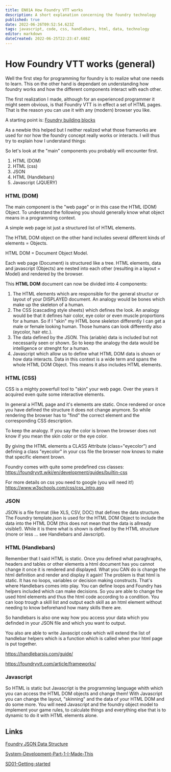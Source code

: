 ```yaml
---
title: EN01A How Foundry VTT works
description: A short explanation concerning the foundry technology
published: true
date: 2022-06-26T09:52:54.623Z
tags: javascript, code, css, handlebars, html, data, technology
editor: markdown
dateCreated: 2022-06-25T22:23:47.608Z
---
```


# How Foundry VTT works (general)

Well the first step for programming for foundry is to realize what one needs to learn. This on the other hand is dependant on understanding how foundry works and how the different components interact with each other.

The first realization I made, although for an experienced programmer it might seem obvious, is that Foundry VTT is in effect a set of HTML pages. That is the reason you can use it with any (modern) browser you like.

A starting point is:
[Foundry building blocks](https://foundryvtt.com/article/frameworks/)

As a newbie this helped but I neither realized what those framworks are used for nor how the foundry concept really works or interacts. I will thus try to explain how I understand things:

So let's look at the "main" components you probably will encounter first.

1. HTML (DOM)
1. HTML (css)
1. JSON
1. HTML (Handlebars)
1. Javascript (JQUERY)


### HTML (DOM)
The main component is the "web page" or in this case the HTML (DOM) Object. To understand the following you should generally know what object means in a programming context.

A simple web page ist just a structured list of HTML elements.

The HTML DOM object on the other hand includes several different kinds of elements = Objects.

HTML DOM = Document Object Model. 

Each web page (Document) is structured like a tree. HTML elements, data and javascript (Objects) are nested into each other (resulting in a layout = Model) and rendered by the browser.

This **HTML DOM** document can now be divided into 4  components:

1. The HTML elements which are responsible for the general structur or layout of your DISPLAYED document. An analogy would be bones which make up the skeleton of a human.
1. The CSS (cascading style sheets) which defines the look. An analogy would be that it defines hair color, eye color or even muscle proportions for a human. So if I "skin" my HTML bone skeleton differently I can get a male or female looking human. Those humans can look differently also (eycolor, hair etc.).
1. The data defined by the JSON. This (ariable) data is included but not necessarily seen or shown. So to keep the analogy the data would be intelligence or strenght for a human.
1. Javascript which allow us to define what HTML DOM data is shown or how data interacts. Data in this context is a wide term and spans the whole HTML DOM Object. This means it also includes HTML elements.

### HTML (CSS)
CSS is a mighty powerfull tool to "skin" your web page. Over the years it acquired even quite some interactive elements.

In general a HTML page and it's elements are static. Once rendered or once you have defined the structure it does not change anymore. So while rendering the browser has to "find" the correct element and the corresponding CSS description.

To keep the analogy. If you say the color is brown the browser does not know if you mean the skin color or the eye color.

By giving the HTML elements a CLASS Attribute (class="eyecolor") and defining a class "eyecolor" in your css file the browser now knows to make that specific element brown.

Foundry comes with quite some predefined css classes:
https://foundryvtt.wiki/en/development/guides/builtin-css

For more details on css you need to google (you will need it!)
https://www.w3schools.com/css/css_intro.asp

### JSON
JSON is a file format (like XLS, CSV, DOC) that defines the data structure. The Foundry template.json is used for the HTML DOM Object to include the data into the HTML DOM (this does not mean that the data is allready visible!). While it is there what is shown is defined by the HTML structure (more or less ... see Handlebars and Javscript).

### HTML (Handlebars)
Remember that I said HTML is static. Once you defined what paraghraphs, headers and tables or other elements a html document has you cannot change it once it is rendered and displayed.
What you CAN do is change the html definition and render and display it again!
The problem is that html is static. It has no loops, variables or decision making constructs.
That's where Handlebars comes into play. You can define loops and Foundry has helpers included which can make decisions.
So you are able to change the used html elements and thus the html code according to a condition. You can loop trough a skill list and output each skill as an html element without needing to know beforehand how many skills there are.

So handlebars is also one way how you access your data which you definded in your JSON file and which you want to output.

You also are able to write Javascipt code which will extend the list of handlebar helpers which is a function which is called when your html page is put together.

https://handlebarsjs.com/guide/

https://foundryvtt.com/article/frameworks/

### Javascript
So HTML is static but Javascript is the programming language whith which you can access the HTML DOM objects and change them!
With Javascript you can change the layout, "skinning" and the data of your HTML DOM and do some more. You will need Javascript and the foundry object model to implement your game rules, to calculate things and everything else that is to dynamic to do it with HTML elements alone.

## Links
[Foundry JSON Data Structure](https://foundryvtt.com/article/system-development/)

[System-Development-Part-1-I-Made-This](/en/development/guides/System-Development-for-Beginners/System-Development-Part-1-I-Made-This)

[SD01-Getting-started](/en/development/guides/SD-tutorial/SD01-Getting-started)